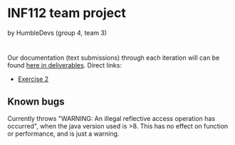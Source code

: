# INF112 team project
by HumbleDevs (group 4, team 3)


#
Our documentation (text submissions) through each iteration will can be found [here in deliverables](deliverables).
Direct links:
* [Exercise 2](deliverables/documents/oblig2.md)

## Known bugs
Currently throws "WARNING: An illegal reflective access operation has occurred", 
when the java version used is >8. This has no effect on function or performance, and is just a warning.

